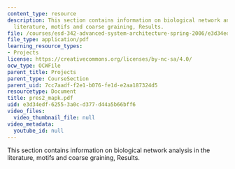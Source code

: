 ```yaml
---
content_type: resource
description: This section contains information on biological network analysis in the
  literature, motifs and coarse graining, Results.
file: /courses/esd-342-advanced-system-architecture-spring-2006/e3d34edf62553a0cd377d44a5b66bff6_pres2_mapk.pdf
file_type: application/pdf
learning_resource_types:
- Projects
license: https://creativecommons.org/licenses/by-nc-sa/4.0/
ocw_type: OCWFile
parent_title: Projects
parent_type: CourseSection
parent_uid: 7cc7aadf-f2e1-b076-fe1d-e2aa187324d5
resourcetype: Document
title: pres2_mapk.pdf
uid: e3d34edf-6255-3a0c-d377-d44a5b66bff6
video_files:
  video_thumbnail_file: null
video_metadata:
  youtube_id: null
---
```

This section contains information on biological network analysis in the literature, motifs and coarse graining, Results.